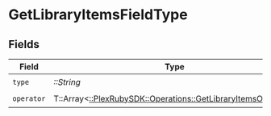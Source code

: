 # GetLibraryItemsFieldType


## Fields

| Field                                                                                                              | Type                                                                                                               | Required                                                                                                           | Description                                                                                                        | Example                                                                                                            |
| ------------------------------------------------------------------------------------------------------------------ | ------------------------------------------------------------------------------------------------------------------ | ------------------------------------------------------------------------------------------------------------------ | ------------------------------------------------------------------------------------------------------------------ | ------------------------------------------------------------------------------------------------------------------ |
| `type`                                                                                                             | *::String*                                                                                                         | :heavy_check_mark:                                                                                                 | N/A                                                                                                                | tag                                                                                                                |
| `operator`                                                                                                         | T::Array<[::PlexRubySDK::Operations::GetLibraryItemsOperator](../../models/operations/getlibraryitemsoperator.md)> | :heavy_check_mark:                                                                                                 | N/A                                                                                                                |                                                                                                                    |